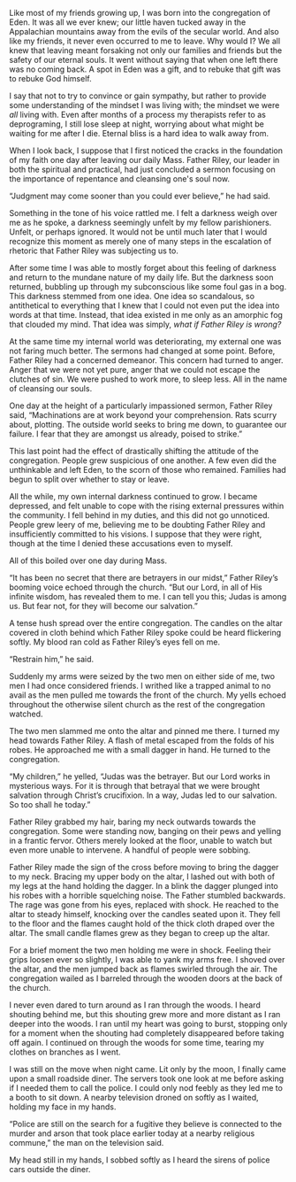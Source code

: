 Like most of my friends growing up, I was born into the congregation of Eden. It was all we ever knew; our little haven tucked away in the Appalachian mountains away from the evils of the secular world. And also like my friends, it never even occurred to me to leave. Why would I? We all knew that leaving meant forsaking not only our families and friends but the safety of our eternal souls. It went without saying that when one left there was no coming back. A spot in Eden was a gift, and to rebuke that gift was to rebuke God himself.

I say that not to try to convince or gain sympathy, but rather to provide some understanding of the mindset I was living with; the mindset we were *all* living with. Even after months of a process my therapists refer to as deprograming, I still lose sleep at night, worrying about what might be waiting for me after I die. Eternal bliss is a hard idea to walk away from.

When I look back, I suppose that I first noticed the cracks in the foundation of my faith one day after leaving our daily Mass. Father Riley, our leader in both the spiritual and practical, had just concluded a sermon focusing on the importance of repentance and cleansing one's soul now.

“Judgment may come sooner than you could ever believe,” he had said.

Something in the tone of his voice rattled me. I felt a darkness weigh over me as he spoke, a darkness seemingly unfelt by my fellow parishioners. Unfelt, or perhaps ignored. It would not be until much later that I would recognize this moment as merely one of many steps in the escalation of rhetoric that Father Riley was subjecting us to.

After some time I was able to mostly forget about this feeling of darkness and return to the mundane nature of my daily life. But the darkness soon returned, bubbling up through my subconscious like some foul gas in a bog. This darkness stemmed from one idea. One idea so scandalous, so antithetical to everything that I knew that I could not even put the idea into words at that time. Instead, that idea existed in me only as an amorphic fog that clouded my mind. That idea was simply, *what if Father Riley is wrong?*

At the same time my internal world was deteriorating, my external one was not faring much better. The sermons had changed at some point. Before, Father Riley had a concerned demeanor. This concern had turned to anger. Anger that we were not yet pure, anger that we could not escape the clutches of sin. We were pushed to work more, to sleep less. All in the name of cleansing our souls.

One day at the height of a particularly impassioned sermon, Father Riley said, “Machinations are at work beyond your comprehension. Rats scurry about, plotting. The outside world seeks to bring me down, to guarantee our failure. I fear that they are amongst us already, poised to strike.”

This last point had the effect of drastically shifting the attitude of the congregation. People grew suspicious of one another. A few even did the unthinkable and left Eden, to the scorn of those who remained. Families had begun to split over whether to stay or leave.

All the while, my own internal darkness continued to grow. I became depressed, and felt unable to cope with the rising external pressures within the community. I fell behind in my duties, and this did not go unnoticed. People grew leery of me, believing me to be doubting Father Riley and insufficiently committed to his visions. I suppose that they were right, though at the time I denied these accusations even to myself.

All of this boiled over one day during Mass.

“It has been no secret that there are betrayers in our midst,” Father Riley’s booming voice echoed through the church. “But our Lord, in all of His infinite wisdom, has revealed them to me. I can tell you this; Judas is among us. But fear not, for they will become our salvation.”

A tense hush spread over the entire congregation. The candles on the altar covered in cloth behind which Father Riley spoke could be heard flickering softly. My blood ran cold as Father Riley’s eyes fell on me.

“Restrain him,” he said.

Suddenly my arms were seized by the two men on either side of me, two men I had once considered friends. I writhed like a trapped animal to no avail as the men pulled me towards the front of the church. My yells echoed throughout the otherwise silent church as the rest of the congregation watched.

The two men slammed me onto the altar and pinned me there. I turned my head towards Father Riley. A flash of metal escaped from the folds of his robes. He approached me with a small dagger in hand. He turned to the congregation.

“My children,” he yelled, “Judas was the betrayer. But our Lord works in mysterious ways. For it is through that betrayal that we were brought salvation through Christ’s crucifixion. In a way, Judas led to our salvation. So too shall he today.”

Father Riley grabbed my hair, baring my neck outwards towards the congregation. Some were standing now, banging on their pews and yelling in a frantic fervor. Others merely looked at the floor, unable to watch but even more unable to intervene. A handful of people were sobbing.

Father Riley made the sign of the cross before moving to bring the dagger to my neck. Bracing my upper body on the altar, I lashed out with both of my legs at the hand holding the dagger. In a blink the dagger plunged into his robes with a horrible squelching noise. The Father stumbled backwards. The rage was gone from his eyes, replaced with shock. He reached to the altar to steady himself, knocking over the candles seated upon it. They fell to the floor and the flames caught hold of the thick cloth draped over the altar. The small candle flames grew as they began to creep up the altar.

For a brief moment the two men holding me were in shock. Feeling their grips loosen ever so slightly, I was able to yank my arms free. I shoved over the altar, and the men jumped back as flames swirled through the air. The congregation wailed as I barreled through the wooden doors at the back of the church.

I never even dared to turn around as I ran through the woods. I heard shouting behind me, but this shouting grew more and more distant as I ran deeper into the woods. I ran until my heart was going to burst, stopping only for a moment when the shouting had completely disappeared before taking off again. I continued on through the woods for some time, tearing my clothes on branches as I went.

I was still on the move when night came. Lit only by the moon, I finally came upon a small roadside diner. The servers took one look at me before asking if I needed them to call the police. I could only nod feebly as they led me to a booth to sit down. A nearby television droned on softly as I waited, holding my face in my hands.

“Police are still on the search for a fugitive they believe is connected to the murder and arson that took place earlier today at a nearby religious commune,” the man on the television said.

My head still in my hands, I sobbed softly as I heard the sirens of police cars outside the diner.